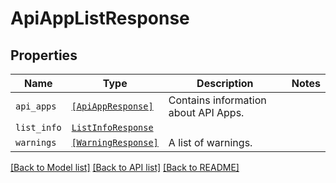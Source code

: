 # ApiAppListResponse



## Properties
Name | Type | Description | Notes
------------ | ------------- | ------------- | -------------
| `api_apps` | [```[ApiAppResponse]```](ApiAppResponse.md) |  Contains information about API Apps.  |  |
| `list_info` | [```ListInfoResponse```](ListInfoResponse.md) |    |  |
| `warnings` | [```[WarningResponse]```](WarningResponse.md) |  A list of warnings.  |  |

[[Back to Model list]](../README.md#documentation-for-models) [[Back to API list]](../README.md#documentation-for-api-endpoints) [[Back to README]](../README.md)


